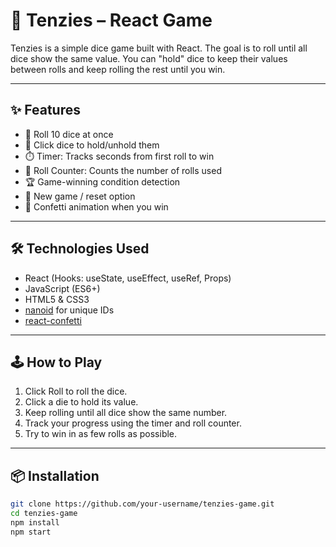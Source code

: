 # 🎲 Tenzies – React Game
Tenzies is a simple dice game built with React.
The goal is to roll until all dice show the same value. You can "hold" dice to keep their values between rolls and keep rolling the rest until you win.

---

## ✨ Features
- 🎲 Roll 10 dice at once
- 📌 Click dice to hold/unhold them
- ⏱️ Timer: Tracks seconds from first roll to win
- 🔢 Roll Counter: Counts the number of rolls used
- 🏆 Game-winning condition detection
- 🔄 New game / reset option
- 🎉 Confetti animation when you win 

---

## 🛠️ Technologies Used
- React (Hooks: useState, useEffect, useRef, Props)
- JavaScript (ES6+)  
- HTML5 & CSS3  
- [nanoid](https://www.npmjs.com/package/nanoid) for unique IDs  
- [react-confetti](https://www.npmjs.com/package/react-confetti)  

---

## 🕹️ How to Play
1. Click Roll to roll the dice.
2. Click a die to hold its value.
3. Keep rolling until all dice show the same number.
4. Track your progress using the timer and roll counter.
5. Try to win in as few rolls as possible.
   
---

## 📦 Installation
```bash
git clone https://github.com/your-username/tenzies-game.git
cd tenzies-game
npm install
npm start

